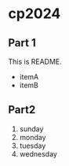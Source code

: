 # cp2024

## Part 1
This is README.
- itemA
- itemB

## Part2
1. sunday
1. monday
1. tuesday
1. wednesday
